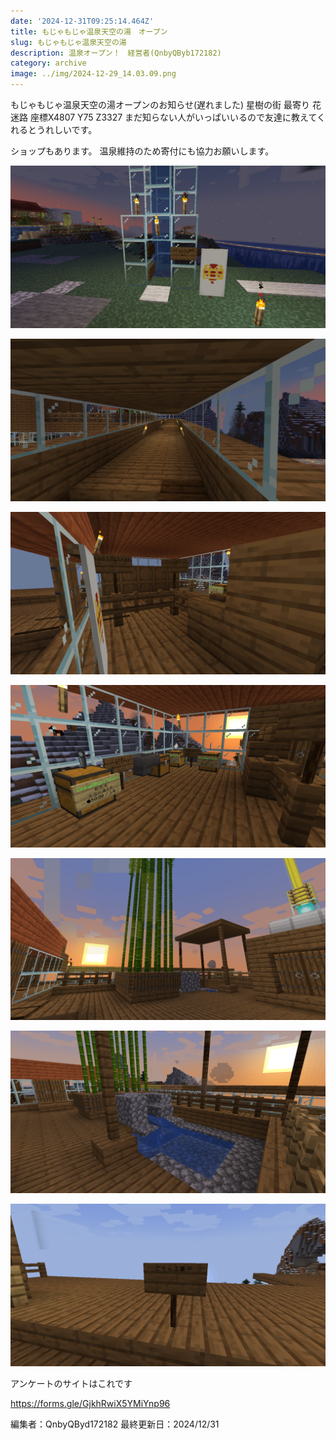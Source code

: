 ```yaml
---
date: '2024-12-31T09:25:14.464Z'
title: もじゃもじゃ温泉天空の湯　オープン
slug: もじゃもじゃ温泉天空の湯
description: 温泉オープン！　経営者(QnbyQByb172182)
category: archive
image: ../img/2024-12-29_14.03.09.png
---
```

もじゃもじゃ温泉天空の湯オープンのお知らせ(遅れました)
星樹の街
最寄り 花迷路
座標X4807 Y75 Z3327
まだ知らない人がいっぱいいるので友達に教えてくれるとうれしいです。

ショップもあります。
温泉維持のため寄付にも協力お願いします。

![](/img/2024-12-29_14.02.35.png " 今の入口")

![](/img/2024-12-29_14.02.43.png "廊下")

![](/img/2024-12-29_14.02.54.png "受付")

![](/img/2024-12-29_14.03.03.png "牛乳も売っています 紙を買って売ってください(人数確認のためです。必ずお願いします。)")

![](/img/2024-12-29_14.03.09.png " 今の感じです")

![](/img/2024-12-29_14.03.15.png " 今ある温泉")

![](/img/2024-12-29_14.03.20.png "これからも大きくなります。")

アンケートのサイトはこれです

https://forms.gle/GjkhRwiX5YMiYnp96

編集者：QnbyQByd172182
最終更新日：2024/12/31
